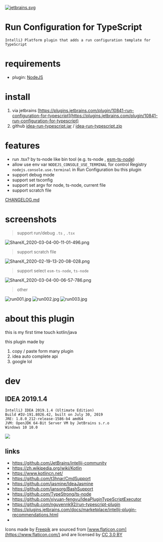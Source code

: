 <!-- Plugin description -->
[![jetbrains.svg](.github/readme/jetbrains.svg)](https://www.jetbrains.com/?from=novel-segment)

# Run Configuration for TypeScript

    IntelliJ Platform plugin that adds a run configuration template for TypeScript

# requirements

- plugin: [NodeJS](https://plugins.jetbrains.com/plugin/6098-nodejs)

# install

1. via jetbrains [https://plugins.jetbrains.com/plugin/10841-run-configuration-for-typescript](https://plugins.jetbrains.com/plugin/10841-run-configuration-for-typescript)
2. github [idea-run-typescript.jar](releases/idea-run-typescript.jar) /  [idea-run-typescript.zip](releases/idea-run-typescript.zip)

# features

- run .tsx? by ts-node like bin tool (e.g. ts-node , [esm-ts-node](https://www.npmjs.com/package/esm-ts-node))
- allow use env var `NODEJS_CONSOLE_USE_TERMINAL` for control Registry `nodejs.console.use.terminal` in Run Configuration bu this plugin
- support debug mode
- support set tsconfig
- support set argv for node, ts-node, current file
- support scratch file

[CHANGELOG.md](plugin/CHANGELOG.md)

# screenshots

> support run/debug `.ts` , `.tsx`

![ShareX_2020-03-04-00-11-01-496.png](.github/readme/ShareX_2020-03-04-00-11-01-496.png)

> support scratch file

![ShareX_2020-02-19-13-20-08-028.png](.github/readme/ShareX_2020-02-19-13-20-08-028.png)

> support select `esm-ts-node`, `ts-node`

![ShareX_2020-03-04-00-06-57-786.png](.github/readme/ShareX_2020-03-04-00-06-57-786.png)

> other

![run001.jpg](.github/readme/run001.jpg)
![run002.jpg](.github/readme/run002.jpg)
![run003.jpg](.github/readme/run003.jpg)

# about this plugin

this is my first time touch kotlin/java

this plugin made by

1. copy / paste form many plugin
2. idea auto complete api
3. google lol

# dev

## IDEA 2019.1.4

```
IntelliJ IDEA 2019.1.4 (Ultimate Edition)
Build #IU-191.8026.42, built on July 30, 2019
JRE: 1.8.0_212-release-1586-b4 amd64
JVM: OpenJDK 64-Bit Server VM by JetBrains s.r.o
Windows 10 10.0
```

![](.github/readme/ShareX_2020-02-18-21-02-20-415.png)

## links

- https://github.com/JetBrains/intellij-community
- https://zh.wikipedia.org/wiki/Kotlin
- https://www.kotlincn.net/
- https://github.com/t3hnar/CmdSupport
- https://github.com/jasmine/IdeaJasmine
- https://github.com/jansorg/BashSupport
- https://github.com/TypeStrong/ts-node
- https://github.com/xiyuan-fengyu/IdeaPluginTypeScriptExecutor
- https://github.com/nguyennk92/run-typescript-plugin
- https://plugins.jetbrains.com/docs/marketplace/intellij-plugin-recommendations.html
-

Icons made by [Freepik](https://www.freepik.com/) are sourced from [www.flaticon.com](https://www.flaticon.com/)
and are licensed by [CC 3.0 BY](https://creativecommons.org/licenses/by/3.0/)
<!-- Plugin description end -->
